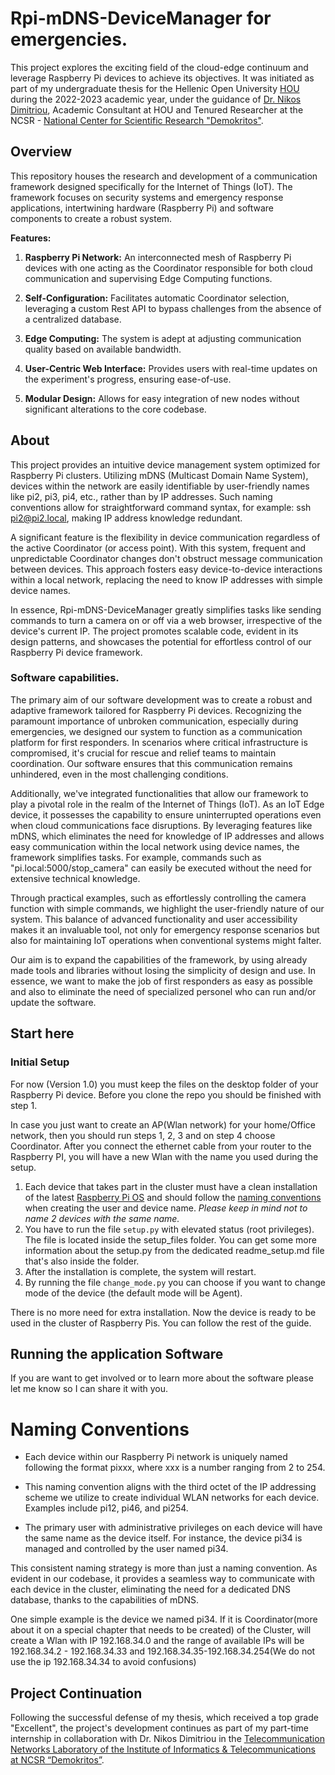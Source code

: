 # Rpi-mDNS-DeviceManager for emergencies.

This project explores the exciting field of the cloud-edge continuum and leverage Raspberry Pi devices to achieve its objectives. 
It was initiated as part of my undergraduate thesis for the Hellenic Open University [HOU](https://www.eap.gr/en/) during the 2022-2023 academic year, 
under the guidance of [Dr. Nikos Dimitriou](https://www.iit.demokritos.gr/people/nikolaos-dimitriou/), 
Academic Consultant at HOU and Tenured Researcher at the NCSR - [National Center for Scientific Research "Demokritos"](https://www.demokritos.gr/). 


## Overview

This repository houses the research and development of a communication framework designed specifically for the Internet of Things (IoT). The framework focuses on security systems and emergency response applications, intertwining hardware (Raspberry Pi) and software components to create a robust system.

**Features:**

1. **Raspberry Pi Network:** An interconnected mesh of Raspberry Pi devices with one acting as the Coordinator responsible for both cloud communication and supervising Edge Computing functions.

2. **Self-Configuration:** Facilitates automatic Coordinator selection, leveraging a custom Rest API to bypass challenges from the absence of a centralized database.

3. **Edge Computing:** The system is adept at adjusting communication quality based on available bandwidth.

4. **User-Centric Web Interface:** Provides users with real-time updates on the experiment's progress, ensuring ease-of-use.

5. **Modular Design:** Allows for easy integration of new nodes without significant alterations to the core codebase.


## About

This project provides an intuitive device management system optimized for Raspberry Pi clusters. 
Utilizing mDNS (Multicast Domain Name System), devices within the network are easily identifiable by user-friendly names like pi2, pi3, pi4, etc.,
rather than by IP addresses. 
Such naming conventions allow for straightforward command syntax, for example: ssh pi2@pi2.local, making IP address knowledge redundant.

A significant feature is the flexibility in device communication regardless of the active Coordinator (or access point). 
With this system, frequent and unpredictable Coordinator changes don't obstruct message communication between devices. 
This approach fosters easy device-to-device interactions within a local network, replacing the need to know IP addresses 
with simple device names.

In essence, Rpi-mDNS-DeviceManager greatly simplifies tasks like sending commands to turn a camera on or off via a web browser, 
irrespective of the device's current IP. 
The project promotes scalable code, evident in its design patterns, and showcases the potential for effortless control of 
our Raspberry Pi device framework.

### Software capabilities.
The primary aim of our software development was to create a robust and adaptive framework tailored for Raspberry Pi devices. 
Recognizing the paramount importance of unbroken communication, especially during emergencies, we designed our system 
to function as a communication platform for first responders. 
In scenarios where critical infrastructure is compromised, it's crucial for rescue and relief teams to maintain coordination. 
Our software ensures that this communication remains unhindered, even in the most challenging conditions.

Additionally, we've integrated functionalities that allow our framework to play a pivotal role in the realm of the 
Internet of Things (IoT). As an IoT Edge device, it possesses the capability to ensure uninterrupted operations even 
when cloud communications face disruptions. By leveraging features like mDNS, which eliminates the need for 
knowledge of IP addresses and allows easy communication within the local network using device names, 
the framework simplifies tasks. For example, commands such as "pi.local:5000/stop_camera" can easily be 
executed without the need for extensive technical knowledge.

Through practical examples, such as effortlessly controlling the camera function with simple commands, 
we highlight the user-friendly nature of our system. This balance of advanced functionality 
and user accessibility makes it an invaluable tool, not only for emergency response scenarios but also for maintaining 
IoT operations when conventional systems might falter.

Our aim is to expand the capabilities of the framework, by using already made tools and libraries 
without losing the simplicity of design and use. 
In essence, we want to make the job of first responders as easy as possible and also to eliminate the need of specialized 
personel who can run and/or update the software. 


## Start here

### Initial Setup
For now (Version 1.0) you must keep the files on the desktop folder of your Raspberry Pi device. 
Before you clone the repo you should be finished with step 1.

 In case you just want to create an AP(Wlan network) for your home/Office network, then you should run steps 1, 2, 3 and on step 4 choose Coordinator. 
 After you connect the ethernet cable from your router to the Raspberry PI, you will have a new Wlan with the name you used during the setup.

1. Each device that takes part in the cluster must have a clean installation of the latest [Raspberry Pi OS](https://www.raspberrypi.com/software/) 
and should follow the [naming conventions](naming-conventios) when creating the user and device name. *Please keep in mind not to name 2 devices with the same name.* 
2. You have to run the file `setup.py` with elevated status (root privileges). The file is located inside the setup_files folder. 
You can get some more information about the setup.py from the dedicated readme_setup.md file that's also inside the folder.
3. After the installation is complete, the system will restart. 
4. By running the file `change_mode.py` you can choose if you want to change mode of the device (the default mode will be Agent). 

There is no more need for extra installation. Now the device is ready to be used in the cluster of Raspberry Pis. 
You can follow the rest of the guide.

## Running the application Software

If you are want to get involved or to learn more about the software please let me know so I can share it with you.

# Naming Conventions
- Each device within our Raspberry Pi network is uniquely named following the format pixxx, where xxx is a number ranging from 2 to 254. 
- This naming convention aligns with the 
third octet of the IP addressing scheme we utilize to create individual WLAN networks for each device. 
Examples include pi12, pi46, and pi254.

- The primary user with administrative privileges on each device will have the same name as the device itself. 
For instance, the device pi34 is managed and controlled by the user named pi34.

This consistent naming strategy is more than just a naming convention. 
As evident in our codebase, it provides a seamless way to communicate with each device in the cluster, 
eliminating the need for a dedicated DNS database, thanks to the capabilities of mDNS.

One simple example is the device we named pi34. If it is Coordinator(more about it on a special chapter that needs to be created) of the Cluster, 
will create a Wlan with IP 192.168.34.0 and the range of available IPs will be 192.168.34.2 - 192.168.34.33 
and 192.168.34.35-192.168.34.254(We do not use the ip 192.168.34.34 to avoid confusions)

## Project Continuation 

Following the successful defense of my thesis, which received a top grade "Excellent", 
the project's development continues as part of my part-time internship in collaboration with 
Dr. Nikos Dimitriou in the [Telecommunication Networks Laboratory of the Institute of Informatics & Telecommunications at NCSR “Demokritos”](https://www.iit.demokritos.gr/about-the-institute/).

